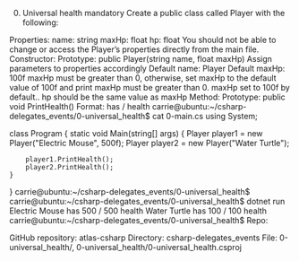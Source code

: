 0. Universal health
mandatory
Create a public class called Player with the following:

Properties:
name: string
maxHp: float
hp: float
You should not be able to change or access the Player’s properties directly from the main file.
Constructor:
Prototype: public Player(string name, float maxHp)
Assign parameters to properties accordingly
Default name: Player
Default maxHp: 100f
maxHp must be greater than 0, otherwise, set maxHp to the default value of 100f and print maxHp must be greater than 0. maxHp set to 100f by default..
hp should be the same value as maxHp
Method:
Prototype: public void PrintHealth()
Format: <name> has <hp> / <maxHp> health
carrie@ubuntu:~/csharp-delegates_events/0-universal_health$ cat 0-main.cs
using System;

class Program
{
    static void Main(string[] args)
    {
        Player player1 = new Player("Electric Mouse", 500f);
        Player player2 = new Player("Water Turtle");

        player1.PrintHealth();
        player2.PrintHealth();
    }
}
carrie@ubuntu:~/csharp-delegates_events/0-universal_health$ 
carrie@ubuntu:~/csharp-delegates_events/0-universal_health$ dotnet run
Electric Mouse has 500 / 500 health
Water Turtle has 100 / 100 health
carrie@ubuntu:~/csharp-delegates_events/0-universal_health$ 
Repo:

GitHub repository: atlas-csharp
Directory: csharp-delegates_events
File: 0-universal_health/, 0-universal_health/0-universal_health.csproj